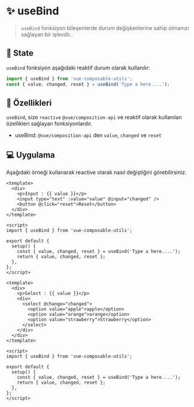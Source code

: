 # :sparkles: useBind

> `useBind` fonksiyon bileşenlerde durum değişkenlerine sahip olmanızı sağlayan bir işlevdir..

## :convenience_store: State

`useBind` fonksiyon aşağıdaki reaktif durum olarak kullanılır:

```js
import { useBind } from 'vue-composable-utils';
const { value, changed, reset } = useBind('Type a here....');
```

## :rocket: Özellikleri

`useBind`, size `reactive` `@vue/composition-api` ve reaktif olarak kullanılan özellikleri sağlayan fonksiyonlardır.

- useBind: `@vue/composition-api` den `value`, `changed` ve `reset`

## :computer: Uygulama

Aşağıdaki örneği kullanarak reactive olarak nasıl değiştiğini görebilirsiniz.

<BindInputComponent />

```vue
<template>
  <div>
    <p>Input : {{ value }}</p>
    <input type="text" :value="value" @input="changed" />
    <button @click="reset">Reset</button>
  </div>
</template>

<script>
import { useBind } from 'vue-composable-utils';

export default {
  setup() {
    const { value, changed, reset } = useBind('Type a here....');
    return { value, changed, reset };
  },
};
</script>
```

<BindSelectComponent />

```vue
<template>
  <div>
    <p>Select : {{ value }}</p>
    <div>
      <select @change="changed">
        <option value="apple">apple</option>
        <option value="orange">orange</option>
        <option value="strawberry">Strawberry</option>
      </select>
    </div>
  </div>
</template>

<script>
import { useBind } from 'vue-composable-utils';

export default {
  setup() {
    const { value, changed, reset } = useBind('Type a here....');
    return { value, changed, reset };
  },
};
</script>
```

<ToggleDarkMode/>

